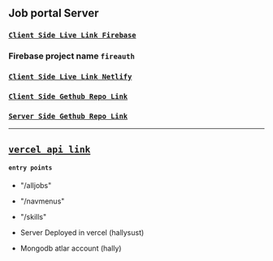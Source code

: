 ## Job portal Server

### [`Client Side Live Link Firebase`](https://fireauth-db0e7.web.app/)
### Firebase project name `fireauth`
### [`Client Side Live Link Netlify`]()
### [`Client Side Gethub Repo Link`](https://github.com/hasankarim18/job-portal)
### [`Server Side Gethub Repo Link`](https://github.com/hasankarim18/job-portal-server)

------

## [`vercel api link`](https://jobportal-plum.vercel.app/)
#### `entry points`
 - "/alljobs"
 - "/navmenus"
 - "/skills"

- Server Deployed in vercel (hallysust)
- Mongodb atlar account (hally)